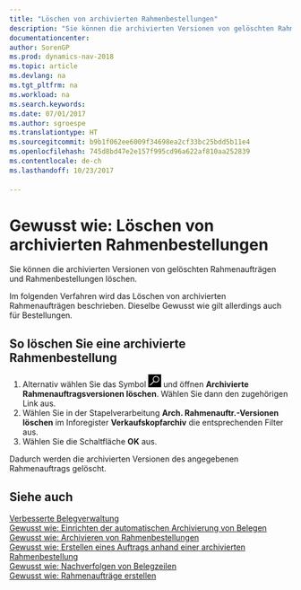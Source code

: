```yaml
---
title: "Löschen von archivierten Rahmenbestellungen"
description: "Sie können die archivierten Versionen von gelöschten Rahmenaufträgen und Rahmenbestellungen löschen."
documentationcenter: 
author: SorenGP
ms.prod: dynamics-nav-2018
ms.topic: article
ms.devlang: na
ms.tgt_pltfrm: na
ms.workload: na
ms.search.keywords: 
ms.date: 07/01/2017
ms.author: sgroespe
ms.translationtype: HT
ms.sourcegitcommit: b9b1f062ee6009f34698ea2cf33bc25bdd5b11e4
ms.openlocfilehash: 745d8bd47e2e157f995cd96a622af810aa252839
ms.contentlocale: de-ch
ms.lasthandoff: 10/23/2017

---
```

# <a name="how-to-delete-archived-blanket-orders"></a>Gewusst wie: Löschen von archivierten Rahmenbestellungen
Sie können die archivierten Versionen von gelöschten Rahmenaufträgen und Rahmenbestellungen löschen.  

Im folgenden Verfahren wird das Löschen von archivierten Rahmenaufträgen beschrieben. Dieselbe Gewusst wie gilt allerdings auch für Bestellungen.  

## <a name="to-delete-an-archived-blanket-order"></a>So löschen Sie eine archivierte Rahmenbestellung  

1.  Alternativ wählen Sie das Symbol ![Nach Seite oder Bericht suchen](../../media/ui-search/search_small.png "Nach Seite oder Bericht suchen") und öffnen **Archivierte Rahmenauftragsversionen löschen**. Wählen Sie dann den zugehörigen Link aus.  
2.  Wählen Sie in der Stapelverarbeitung **Arch. Rahmenauftr.-Versionen löschen** im Inforegister **Verkaufskopfarchiv** die entsprechenden Filter aus.  
3.  Wählen Sie die Schaltfläche **OK** aus.  

Dadurch werden die archivierten Versionen des angegebenen Rahmenauftrags gelöscht.  

## <a name="see-also"></a>Siehe auch  
 [Verbesserte Belegverwaltung](enhanced-document-management.md)   
 [Gewusst wie: Einrichten der automatischen Archivierung von Belegen](how-to-set-up-automatic-archiving-of-documents.md)   
 [Gewusst wie: Archivieren von Rahmenbestellungen](how-to-archive-blanket-orders.md)   
 [Gewusst wie: Erstellen eines Auftrags anhand einer archivierten Rahmenbestellung](how-to-create-an-order-from-an-archived-blanket-order.md)   
 [Gewusst wie: Nachverfolgen von Belegzeilen](how-to-track-document-lines.md)  
 [Gewusst wie: Rahmenaufträge erstellen](../../sales-how-to-create-blanket-sales-orders.md) 

